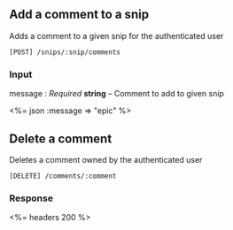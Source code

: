 ## Add a comment to a snip

Adds a comment to a given snip for the authenticated user

	[POST] /snips/:snip/comments

### Input

message
: _Required_ **string** – Comment to add to given snip

<%= json :message => "epic" %>

## Delete a comment

Deletes a comment owned by the authenticated user

	[DELETE] /comments/:comment

### Response

<%= headers 200 %>


